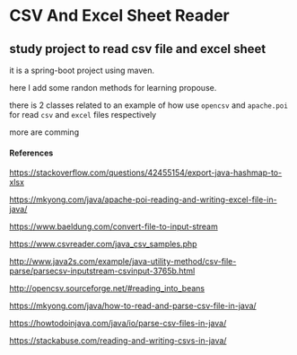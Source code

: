 # CSV And Excel Sheet Reader

## study project to read csv file and excel sheet 


it is a spring-boot project using maven. 

here I add some randon methods for learning propouse.

there is 2 classes related to an example of how use `opencsv` and `apache.poi`  for read `csv` and `excel` files respectively

more are comming 



#### References

https://stackoverflow.com/questions/42455154/export-java-hashmap-to-xlsx

https://mkyong.com/java/apache-poi-reading-and-writing-excel-file-in-java/

https://www.baeldung.com/convert-file-to-input-stream

https://www.csvreader.com/java_csv_samples.php

http://www.java2s.com/example/java-utility-method/csv-file-parse/parsecsv-inputstream-csvinput-3765b.html

http://opencsv.sourceforge.net/#reading_into_beans

https://mkyong.com/java/how-to-read-and-parse-csv-file-in-java/

https://howtodoinjava.com/java/io/parse-csv-files-in-java/

https://stackabuse.com/reading-and-writing-csvs-in-java/
